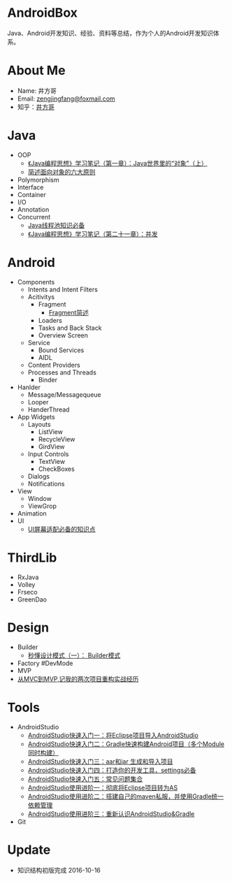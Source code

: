 # AndroidBox
Java、Android开发知识、经验、资料等总结，作为个人的Android开发知识体系。   
# About Me
+ Name: 井方哥
+ Email: zengjingfang@foxmail.com
+ 知乎：[井方哥](https://www.zhihu.com/people/zeng-jing-fang)

# Java
+ OOP
	 + [《Java编程思想》学习笔记（第一章）：Java世界里的“对象”（上）](https://github.com/zengjingfang/AndroidBox/blob/master/Java/OOP/%E3%80%8AJava%E7%BC%96%E7%A8%8B%E6%80%9D%E6%83%B3%E3%80%8B%E5%AD%A6%E4%B9%A0%E7%AC%94%E8%AE%B0%EF%BC%88%E7%AC%AC%E4%B8%80%E7%AB%A0%EF%BC%89%EF%BC%9AJava%E4%B8%96%E7%95%8C%E9%87%8C%E7%9A%84%E2%80%9C%E5%AF%B9%E8%B1%A1%E2%80%9D%EF%BC%88%E4%B8%8A%EF%BC%89.md)
	+ [简述面向对象的六大原则](https://github.com/zengjingfang/AndroidBox/blob/master/Java/OOP/%E7%AE%80%E8%BF%B0%E9%9D%A2%E5%90%91%E5%AF%B9%E8%B1%A1%E7%9A%84%E5%85%AD%E5%A4%A7%E5%8E%9F%E5%88%99.md)
+ Polymorphism		
+ Interface
+ Container
+ I/O
+ Annotation
+ Concurrent
	+ [Java线程池知识必备](https://github.com/zengjingfang/AndroidBox/blob/master/Java/Concurrent/Java%E7%BA%BF%E7%A8%8B%E6%B1%A0%E7%9F%A5%E8%AF%86%E5%BF%85%E5%A4%87.md)
	+ [《Java编程思想》学习笔记（第二十一章）：并发](https://github.com/zengjingfang/AndroidBox/blob/master/Java/Concurrent/%E3%80%8AJava%E7%BC%96%E7%A8%8B%E6%80%9D%E6%83%B3%E3%80%8B%E5%AD%A6%E4%B9%A0%E7%AC%94%E8%AE%B0%EF%BC%88%E7%AC%AC%E4%BA%8C%E5%8D%81%E4%B8%80%E7%AB%A0%EF%BC%89%EF%BC%9A%E5%B9%B6%E5%8F%91.md)

# Android
+ Components
	+ Intents and Intent Filters
	+ Acitivitys
		+ Fragment
			+ [Fragment简述](https://github.com/zengjingfang/AndroidBox/blob/master/Android/Components/Acitivitys/Fragment%E4%BD%BF%E7%94%A8%E8%AF%A6%E8%A7%A3.md)
		+ Loaders
		+ Tasks and Back Stack
		+ Overview Screen
	+ Service
		+ Bound Services
		+ AIDL
	+ Content Providers
	+ Processes and Threads
		+ Binder
+ Hanlder
	+ Message/Messagequeue
	+ Looper
	+ HanderThread
+ App Widgets
	+ Layouts
		+ ListView
		+ RecycleView
		+ GirdView
	+ Input Controls
		+ TextView
		+ CheckBoxes
	+ Dialogs
	+ Notifications
+ View
	+ Window
	+ ViewGrop
+ Animation
+ UI
	+ [UI屏幕适配必备的知识点](https://github.com/zengjingfang/AndroidBox/blob/master/Android/UI/UI%E5%B1%8F%E5%B9%95%E9%80%82%E9%85%8D%E5%BF%85%E5%A4%87%E7%9A%84%E7%9F%A5%E8%AF%86%E7%82%B9.md)
# ThirdLib
+ RxJava 
+ Volley
+ Frseco
+ GreenDao
# Design
+ Builder
	+ [秒懂设计模式（一）： Builder模式](https://github.com/zengjingfang/AndroidBox/blob/master/Design/%E7%A7%92%E6%87%82%E8%AE%BE%E8%AE%A1%E6%A8%A1%E5%BC%8F%EF%BC%88%E4%B8%80%EF%BC%89%EF%BC%9A%20Builder%E6%A8%A1%E5%BC%8F.md)
+ Factory
#DevMode
+ MVP
 + [从MVC到MVP,记我的两次项目重构实战经历](https://github.com/zengjingfang/AndroidBox/blob/master/DevMode/%E4%BB%8EMVC%E5%88%B0MVP%2C%E8%AE%B0%E4%B8%80%E6%AC%A1%E4%BB%A3%E7%A0%81%E9%87%8D%E6%9E%84.md)
# Tools
+ AndroidStudio
	+ [AndroidStudio快速入门一：将Eclipse项目导入AndroidStudio]()
	+ [AndroidStudio快速入门二：Gradle快速构建Android项目（多个Module同时构建）]()
	+ [AndroidStudio快速入门三：aar和jar 生成和导入项目]()
	+ [AndroidStudio快速入门四：打造你的开发工具，settings必备]()
	+ [AndroidStudio快速入门五：常见问题集合]()
	+ [AndroidStudio使用进阶一：彻底将Eclipse项目转为AS]()
	+ [AndroidStudio使用进阶二：搭建自己的maven私服，并使用Gradle统一依赖管理]()
	+ [AndroidStudio使用进阶三：重新认识AndroidStudio&Gradle]()
+ Git

# Update
+ 知识结构初版完成 2016-10-16



